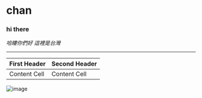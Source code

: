 # chan
### hi there 


*哈瞜你們好 這裡是台灣*
***


| First Header  | Second Header |
| ------------- | ------------- |
| Content Cell  | Content Cell  |

![image](https://lh5.googleusercontent.com/proxy/qEyKrB7PTcUcwJG3L4gzrB6ixEZLEPVJ6EDmirlu3YBChlskWhMtkvLYsV-T4TbUfa_t)
